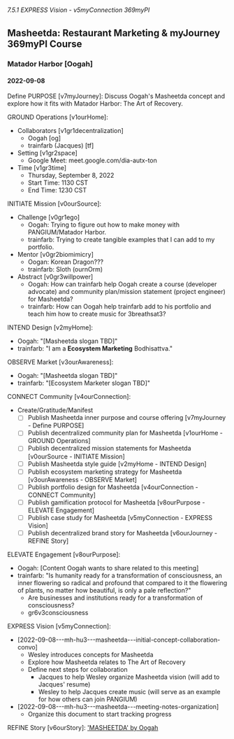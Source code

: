 ###### 7.5.1 EXPRESS Vision - v5myConnection 369myPI
## Masheetda: Restaurant Marketing & myJourney 369myPI Course
### Matador Harbor [Oogah]
#### 2022-09-08

Define PURPOSE [v7myJourney]: Discuss Oogah's Masheetda concept and explore how it fits with Matador Harbor: The Art of Recovery.

GROUND Operations [v1ourHome]: 
- Collaborators [v1gr1decentralization]
  - Oogah [og]
  - trainfarb (Jacques) [tf]
- Setting [v1gr2space]
  - Google Meet: meet.google.com/dia-autx-ton
- Time [v1gr3time]
  - Thursday, September 8, 2022
  - Start Time: 1130 CST
  - End Time: 1230 CST

INITIATE Mission [v0ourSource]:
- Challenge [v0gr1ego]
  - Oogah: Trying to figure out how to make money with PANGIUM/Matador Harbor. 
  - trainfarb: Trying to create tangible examples that I can add to my portfolio.
- Mentor [v0gr2biomimicry]
  - Oogan: Korean Dragon???
  - trainfarb: Sloth (ournOrm)
- Abstract [v0gr3willpower]
  - Oogah: How can trainfarb help Oogah create a course (developer advocate) and community plan/mission statement (project engineer) for Masheetda?
  - trainfarb: How can Oogah help trainfarb add to his portfolio and teach him how to create music for 3breathsat3?

INTEND Design [v2myHome]:
- Oogah: "[Masheetda slogan TBD]"
- trainfarb: "I am a **Ecosystem Marketing** Bodhisattva."

OBSERVE Market [v3ourAwareness]:
- Oogah: "[Masheetda slogan TBD]"
- trainfarb: "[Ecosystem Marketer slogan TBD]"

CONNECT Community [v4ourConnection]:
- Create/Gratitude/Manifest
  - [ ] Publish Masheetda inner purpose and course offering [v7myJourney - Define PURPOSE]
  - [ ] Publish decentralized community plan for Masheetda [v1ourHome - GROUND Operations]
  - [ ] Publish decentralized mission statements for Masheetda [v0ourSource - INITIATE Mission]
  - [ ] Publish Masheetda style guide [v2myHome - INTEND Design]
  - [ ] Publish ecosystem marketing strategy for Masheetda [v3ourAwareness - OBSERVE Market]
  - [ ] Publish portfolio design for Masheetda [v4ourConnection - CONNECT Community]
  - [ ] Publish gamification protocol for Masheetda [v8ourPurpose - ELEVATE Engagement]
  - [ ] Publish case study for Masheetda [v5myConnection - EXPRESS Vision]
  - [ ] Publish decentralized brand story for Masheetda [v6ourJourney - REFINE Story]

ELEVATE Engagement [v8ourPurpose]:
- Oogah: [Content Oogah wants to share related to this meeting]
- trainfarb: "Is humanity ready for a transformation of consciousness, an inner flowering so radical and profound that compared to it the flowering of plants, no matter how beautiful, is only a pale reflection?" 
  - Are businesses and institutions ready for a transformation of consciousness?
  - gr6v3consciousness

EXPRESS Vision [v5myConnection]:
- [2022-09-08---mh-hu3---masheetda---initial-concept-collaboration-convo]
  - Wesley introduces concepts for Masheetda
  - Explore how Masheetda relates to The Art of Recovery
  - Define next steps for collaboration
    - Jacques to help Wesley organize Masheetda vision (will add to Jacques' resume)
    - Wesley to help Jacques create music (will serve as an example for how others can join PANGIUM)
- [2022-09-08---mh-hu3---masheetda---meeting-notes-organization]
  - Organize this document to start tracking progress

REFINE Story [v6ourStory]: ['MASHEETDA' by Oogah](https://drive.google.com/file/d/1GXFojt_NYWztANIgRBInj4-BXY8kzidB/view?usp=sharing)
